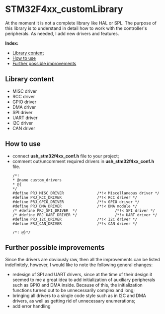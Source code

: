 # STM32F4xx_customLibrary
At the moment it is not a complete library like HAL or SPL. The purpose of this library is to understand in detail how to work with the controller's peripherals. As needed, I add new drivers and features.

**Index:**
 - [Library content](https://github.com/UladShumeika/STM32F4xx_customLibrary/tree/main#library-content)
 - [How to use](https://github.com/UladShumeika/STM32F4xx_customLibrary/tree/main#how-to-use)
 - [Further possible improvements](https://github.com/UladShumeika/STM32F4xx_customLibrary/tree/main#further-possible-improvements)

## Library content
- MISC driver
- RCC driver
- GPIO driver
- DMA driver
- SPI driver
- UART driver
- I2C driver
- CAN driver

## How to use
- сonnect **ush_stm32f4xx_conf.h** file to your project;
- comment out/uncomment required drivers in **ush_stm32f4xx_conf.h** file.
  ```
  /*!
  * @name custom_drivers
  * @{
  */
  #define PRJ_MISC_DRIVER				/*!< Miscellaneous driver */
  #define PRJ_RCC_DRIVER				/*!< RCC driver */
  #define PRJ_GPIO_DRIVER				/*!< GPIO driver */
  #define PRJ_DMA_DRIVER 				/*!< DMA module */
  /* #define PRJ_SPI_DRIVER  */	                /*!< SPI driver */
  /* #define PRJ_UART_DRIVER */	                /*!< UART driver */
  #define PRJ_I2C_DRIVER				/*!< I2C driver */
  #define PRJ_CAN_DRIVER				/*!< CAN driver */

  /*! @}*/
  ```
## Further possible improvements
Since the drivers are obviously raw, then all the improvements can be listed indefinitely, however, I would like to note the following general changes:
- redesign of SPI and UART drivers, since at the time of their design it seemed to me a great idea to add initialization of auxiliary peripherals such as GPIO and DMA inside. Because of this, the initialization functions turned out to be unnecessarily complex and long;
- bringing all drivers to a single code style such as in I2C and DMA drivers, as well as getting rid of unnecessary enumerations;
- add error handling
